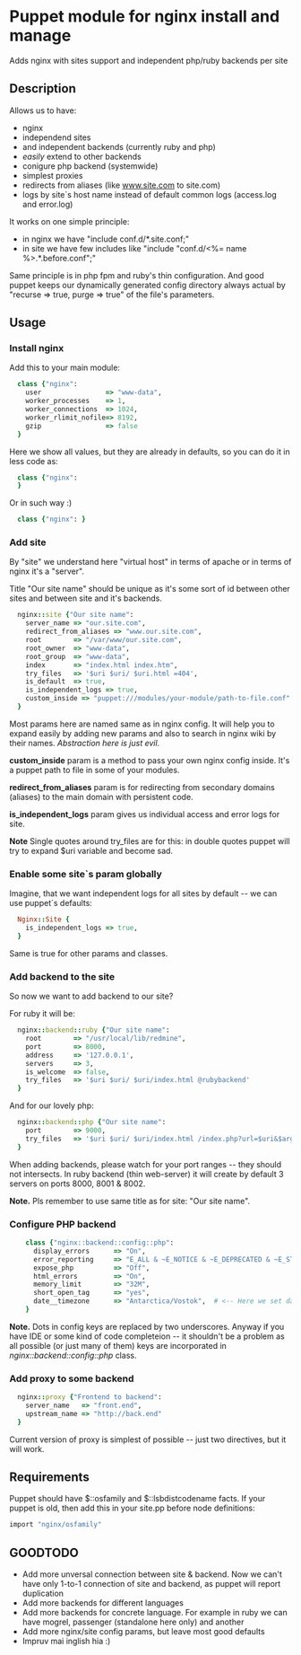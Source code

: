# Puppet module for nginx install and manage

Adds nginx with sites support and independent php/ruby backends per site

## Description

Allows us to have:

 * nginx
 * independend sites
 * and independent backends (currently ruby and php)
 * *easily* extend to other backends
 * conigure php backend (systemwide)
 * simplest proxies
 * redirects from aliases (like www.site.com to site.com)
 * logs by site`s host name instead of default common logs (access.log and error.log)

It works on one simple principle:

 * in nginx we have "include conf.d/*.site.conf;"
 * in site we have few includes like "include "conf.d/<%= name %>.*.before.conf";"

Same principle is in php fpm and ruby's thin configuration. And good puppet keeps our dynamically generated config directory always actual by "recurse => true, purge => true" of the file's parameters.

## Usage

### Install nginx

Add this to your main module:

```ruby
  class {"nginx":
    user                => "www-data",
    worker_processes    => 1,
    worker_connections  => 1024,
    worker_rlimit_nofile=> 8192,
    gzip                => false
  }
```

Here we show all values, but they are already in defaults, so you can do it in less code as:

```ruby
  class {"nginx":
  }
```
Or in such way :)

```ruby
  class {"nginx": }
```

### Add site

By "site" we understand here "virtual host" in terms of apache or in terms of nginx it's a "server".

Title "Our site name" should be unique as it's some sort of id between other sites and between site and it's backends.

```ruby
  nginx::site {"Our site name":
    server_name => "our.site.com",
    redirect_from_aliases => "www.our.site.com",
    root        => "/var/www/our.site.com",
    root_owner  => "www-data",
    root_group  => "www-data",
    index       => "index.html index.htm",
    try_files   => '$uri $uri/ $uri.html =404',
    is_default  => true,
    is_independent_logs => true,
    custom_inside => "puppet:///modules/your-module/path-to-file.conf"
  }
```
Most params here are named same as in nginx config. It will help you to expand easily by adding new params and also to search in nginx wiki by their names.
*Abstraction here is just evil.*

**custom_inside** param is a method to pass your own nginx config inside. It's a puppet path to file in some of your modules.

**redirect_from_aliases** param is for redirecting from secondary domains (aliases) to the main domain with persistent code.

**is_independent_logs** param gives us individual access and error logs for site.

**Note** Single quotes around try_files are for this: in double quotes puppet will try to expand $uri variable and become sad.

### Enable some site`s param globally

Imagine, that we want independent logs for all sites by default -- we can use puppet`s defaults:

```ruby
  Nginx::Site {
    is_independent_logs => true,
  }
```

Same is true for other params and classes.

### Add backend to the site

So now we want to add backend to our site?

For ruby it will be:

```ruby
  nginx::backend::ruby {"Our site name":
    root        => "/usr/local/lib/redmine",
    port        => 8000,
    address     => '127.0.0.1',
    servers     => 3,
    is_welcome  => false,
    try_files   => '$uri $uri/ $uri/index.html @rubybackend'
  }
```

And for our lovely php:

```ruby
  nginx::backend::php {"Our site name":
    port        => 9000,
    try_files   => '$uri $uri/ $uri/index.html /index.php?url=$uri&$args'
  }
```

When adding backends, please watch for your port ranges -- they should not intersects. In ruby backend (thin web-server) it will create by default 3 servers on ports 8000, 8001 & 8002.

**Note.** Pls remember to use same title as for site: "Our site name".

### Configure PHP backend

```ruby
    class {"nginx::backend::config::php":
      display_errors      => "On",
      error_reporting     => "E_ALL & ~E_NOTICE & ~E_DEPRECATED & ~E_STRICT",
      expose_php          => "Off",
      html_errors         => "On",
      memory_limit        => "32M",
      short_open_tag      => "yes",
      date__timezone      => "Antarctica/Vostok",  # <-- Here we set date.timezone key
    }
```

**Note.** Dots in config keys are replaced by two underscores. Anyway if you have
IDE or some kind of code completeion -- it shouldn't be a problem as all possible
(or just many of them) keys are incorporated in *nginx::backend::config::php* class.

### Add proxy to some backend

```ruby
  nginx::proxy {"Frontend to backend":
    server_name   => "front.end",
    upstream_name => "http://back.end"
  }
```
Current version of proxy is simplest of possible -- just two directives, but it will work.

## Requirements

Puppet should have $::osfamily and $::lsbdistcodename facts. If your puppet is old,
then add this in your site.pp before node definitions:

```ruby
import "nginx/osfamily"
```

## GOODTODO

* Add more unversal connection between site & backend. Now we can't have only 1-to-1 connection of site and backend, as puppet will report duplication
* Add more backends for different languages
* Add more backends for concrete language. For example in ruby we can have mogrel, passenger (standalone here only) and another
* Add more nginx/site config params, but leave most good defaults
* Impruv mai inglish hia :)